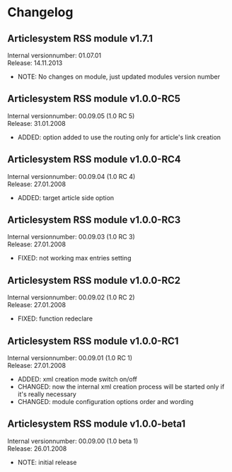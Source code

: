 Changelog
================================================================================================


Articlesystem RSS module v1.7.1
------------------------------------------------------------------------------------------------
Internal versionnumber: 01.07.01<br/>
Release: 14.11.2013

* NOTE: No changes on module, just updated modules version number



Articlesystem RSS module v1.0.0-RC5
------------------------------------------------------------------------------------------------
Internal versionnumber: 00.09.05 (1.0 RC 5)<br/>
Release: 31.01.2008

* ADDED: option added to use the routing only for article's link creation



Articlesystem RSS module v1.0.0-RC4
------------------------------------------------------------------------------------------------
Internal versionnumber: 00.09.04 (1.0 RC 4)<br/>
Release: 27.01.2008

* ADDED: target article side option



Articlesystem RSS module v1.0.0-RC3
------------------------------------------------------------------------------------------------
Internal versionnumber: 00.09.03 (1.0 RC 3)<br/>
Release: 27.01.2008

* FIXED: not working max entries setting



Articlesystem RSS module v1.0.0-RC2
------------------------------------------------------------------------------------------------
Internal versionnumber: 00.09.02 (1.0 RC 2)<br/>
Release: 27.01.2008

* FIXED: function redeclare



Articlesystem RSS module v1.0.0-RC1
------------------------------------------------------------------------------------------------
Internal versionnumber: 00.09.01 (1.0 RC 1)<br/>
Release: 27.01.2008

* ADDED: xml creation mode switch on/off
* CHANGED: now the internal xml creation process will be started only if it's really necessary
* CHANGED: module configuration options order and wording



Articlesystem RSS module v1.0.0-beta1
------------------------------------------------------------------------------------------------
Internal versionnumber: 00.09.00 (1.0 beta 1)<br/>
Release: 26.01.2008

* NOTE: initial release


